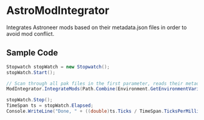 # AstroModIntegrator
Integrates Astroneer mods based on their metadata.json files in order to avoid mod conflict.

## Sample Code
```cs
Stopwatch stopWatch = new Stopwatch();
stopWatch.Start();

// Scan through all pak files in the first parameter, reads their metadata.json file, attaches components to the specified actors as needed from the pak in the second parameter, then saves a new mod called 999-AstroModIntegrator_P.pak in the first parameter
ModIntegrator.IntegrateMods(Path.Combine(Environment.GetEnvironmentVariable("LocalAppData"), @"Astro\Saved\Paks"), @"C:\Program Files (x86)\Steam\steamapps\common\ASTRONEER\Astro\Content\Paks");

stopWatch.Stop();
TimeSpan ts = stopWatch.Elapsed;
Console.WriteLine("Done, " + ((double)ts.Ticks / TimeSpan.TicksPerMillisecond) + " ms in total");
```